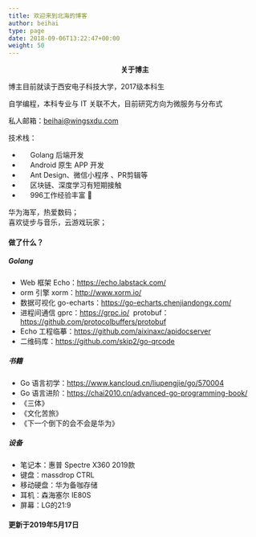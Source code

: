 ```yaml
---
title: 欢迎来到北海的博客
author: beihai
type: page
date: 2018-09-06T13:22:47+00:00
weight: 50
---
```


<p style="text-align: center;">
  <strong>关于博主</strong>
</p>

博主目前就读于西安电子科技大学，2017级本科生

自学编程，本科专业与 IT 关联不大，目前研究方向为微服务与分布式

私人邮箱：beihai@wingsxdu.com

技术栈：

  *      Golang 后端开发
  *      Android 原生 APP 开发
  *      Ant Design、微信小程序 、PR剪辑等
  *      区块链、深度学习有短期接触
  *      996工作经验丰富 🙂

华为海军，热爱数码；  
喜欢徒步与音乐，云游戏玩家；

 

#### 做了什么？

##### Golang

  * Web 框架 Echo：<a href="https://echo.labstack.com/" target="_blank" rel="noopener noreferrer" style="transition-property: all;">https://echo.labstack.com/</a>
  * orm 引擎 xorm：<a href="http://www.xorm.io/" target="_blank" rel="noopener noreferrer" style="transition-property: all;">http://www.xorm.io/</a>
  * 数据可视化 go-echarts：<a href="https://go-echarts.chenjiandongx.com/" target="_blank" rel="noopener noreferrer" style="transition-property: all;">https://go-echarts.chenjiandongx.com/</a>
  * 进程间通信 gprc：<a href="https://grpc.io/" target="_blank" rel="noopener noreferrer" style="transition-property: all;">https://grpc.io/</a> 
              protobuf：<a href="https://github.com/protocolbuffers/protobuf" target="_blank" rel="noopener noreferrer"  style="transition-property: all;">https://github.com/protocolbuffers/protobuf</a>
  * Echo 工程临摹：<a href="https://github.com/aixinaxc/apidocserver" target="_blank" rel="noopener noreferrer" style="transition-property: all;">https://github.com/aixinaxc/apidocserver</a>
  * 二维码库：<a href="https://github.com/skip2/go-qrcode" target="_blank" rel="noopener noreferrer">https://github.com/skip2/go-qrcode</a>

##### 书籍

  * Go 语言初学：<a href="https://www.kancloud.cn/liupengjie/go/570004" target="_blank" rel="noopener noreferrer" style="transition-property: all;">https://www.kancloud.cn/liupengjie/go/570004</a>
  * Go 语言进阶：<a href="https://chai2010.cn/advanced-go-programming-book/" target="_blank" rel="noopener noreferrer" style="transition-property: all;">https://chai2010.cn/advanced-go-programming-book/</a>
  * 《三体》
  * 《文化苦旅》
  * 《下一个倒下的会不会是华为》

##### 设备

  * 笔记本：惠普 Spectre X360 2019款
  * 键盘：massdrop CTRL
  * 移动硬盘：华为备咖存储
  * 耳机：森海塞尔 IE80S
  * 屏幕：LG的21:9

#### 更新于2019年5月17日

